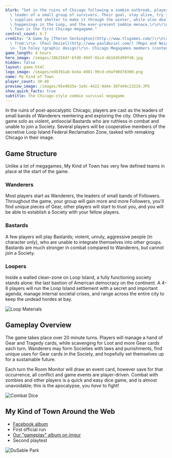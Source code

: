 ```yaml
---
blurb: "Set in the ruins of Chicago following a zombie outbreak, players act as the\
  \ leader of a small group of survivors. Their goal, stay alive, try to find new\
  \ supplies and shelter to make it through the winter, while also dealing with mysterious\
  \ happenings in the Loop, and the ever-present zombie menace.\r\n\r\nMy Kind of\
  \ Town is the first Chicago megagame."
control_count: 6-7
credits: "A Game by [Theron Seckington](http://www.tlsgames.com/)\r\n\r\nWith help\
  \ from:\r\n- [Paul Deziel](http://www.pauldeziel.com/) (Maps and Neighborhoods)\r\
  \n- Tim Foley (graphic design)\r\n- Chicago Megagames members (content generation)"
game_length: 4 hours
hero_image: /images/10b2564f-6fd8-494f-91c4-db1645d99fd8.jpg
hidden: false
layout: game.html
logo_image: /images/ed8391a8-be4a-4981-99cd-e9af90d70300.png
name: My Kind of Town
player_count: 30-40
preview_image: /images/95e9835e-3a9c-4422-9d4e-307449c23219.JPG
show_quick_facts: true
subtitle: the Chicago-style zombie survival megagame
---
```


In the ruins of post-apocalyptic Chicago, players are cast as the leaders of small bands of Wanderers reentering and exploring the city. Others play the game solo as violent, antisocial Bastards who are ruthless in combat and unable to join a Society. Several players will be cooperative members of the secretive Loop Island Federal Reclamation Zone, tasked with remaking Chicago in their image.

## Game Structure

Unlike a lot of megagames, My Kind of Town has very few defined teams in place at the start of the game. 

### Wanderers

Most players start as Wanderers, the leaders of small bands of Followers. Throughout the game, your group will gain more and more Followers, you'll find unique pieces of Gear, other players will start to trust you, and you will be able to establish a Society with your fellow players. 

### Bastards

A few players will play Bastards; violent, unruly, aggressive people (in character only), who are unable to integrate themselves into other groups. Bastards are much stronger in combat compared to Wanderers, but cannot join a Society.

### Loopers

Inside a walled clean-zone on Loop Island, a fully functioning society stands alone: the last bastion of American democracy on the continent. A 4-6 players will run the Loop Island settlement with a secret and important agenda, manage internal societal crises, and range across the entire city to keep the undead hordes at bay. 

![Loop Materials](http://i.imgur.com/47CG3R6.jpg "Loop Island game materials")

## Gameplay Overview

The game takes place over 20 minute turns. Players will manage a hand of Gear and Tragedy cards, while scavenging for Loot and more Gear cards each turn. Wanderers may form Societies with laws and punishments, find unique uses for Gear cards in the Society, and hopefully set themselves up for a sustainable future. 

Each turn the Room Monitor will draw an event card, however save for that occurrence, all conflict and game events are player-driven. Combat with zombies and other players is a quick and easy dice game, and is almost unavoidable; this is the apocalypse, you *have* to fight! 

![Combat Dice](http://i.imgur.com/REwdpRf.jpg "Combat dice")

## My Kind of Town Around the Web

* [Facebook album](https://www.facebook.com/media/set/?set=a.1725963021060471.1073741836.1428407527482690&type=1&l=adde5fc217)
 * First official run
* [Our "gameplay" album on imgur](http://imgur.com/a/LrPho)
 * Second playtest

![DuSable Park](http://i.imgur.com/teUvm7b.jpg "DuSable Park settlement, second playtest")